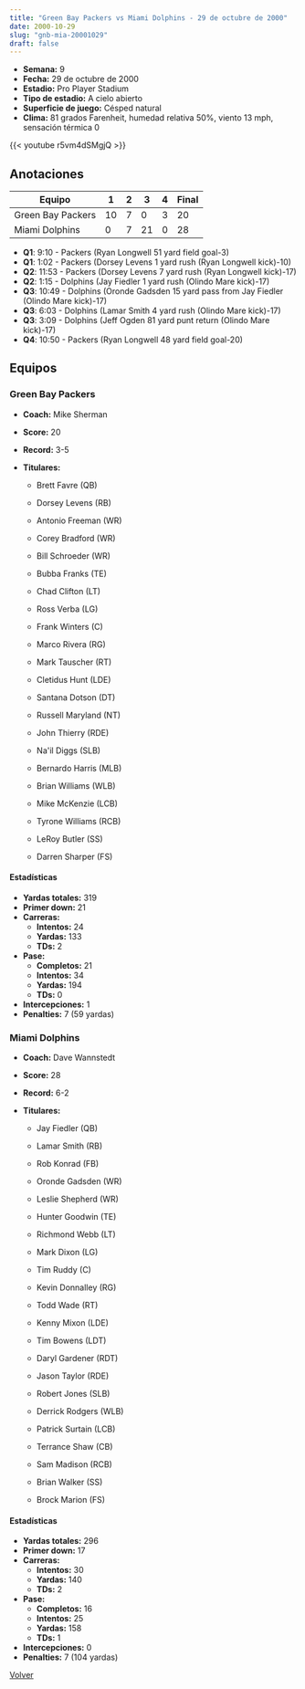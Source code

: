 ```yaml
---
title: "Green Bay Packers vs Miami Dolphins - 29 de octubre de 2000"
date: 2000-10-29
slug: "gnb-mia-20001029"
draft: false
---
```


- **Semana:** 9
- **Fecha:** 29 de octubre de 2000
- **Estadio:** Pro Player Stadium
- **Tipo de estadio:** A cielo abierto
- **Superficie de juego:** Césped natural
- **Clima:** 81 grados Farenheit, humedad relativa 50%, viento 13 mph, sensación térmica 0


{{< youtube r5vm4dSMgjQ >}}


## Anotaciones
| Equipo | 1 | 2 | 3 | 4 | Final |
|--------|---|---|---|---|-------|
| Green Bay Packers  | 10 | 7 | 0 | 3  | 20 |
| Miami Dolphins  | 0 | 7 | 21 | 0  | 28 |
- **Q1**: 9:10 - Packers (Ryan Longwell 51 yard field goal-3)
- **Q1**: 1:02 - Packers (Dorsey Levens 1 yard rush (Ryan Longwell kick)-10)
- **Q2**: 11:53 - Packers (Dorsey Levens 7 yard rush (Ryan Longwell kick)-17)
- **Q2**: 1:15 - Dolphins (Jay Fiedler 1 yard rush (Olindo Mare kick)-17)
- **Q3**: 10:49 - Dolphins (Oronde Gadsden 15 yard pass from Jay Fiedler (Olindo Mare kick)-17)
- **Q3**: 6:03 - Dolphins (Lamar Smith 4 yard rush (Olindo Mare kick)-17)
- **Q3**: 3:09 - Dolphins (Jeff Ogden 81 yard punt return (Olindo Mare kick)-17)
- **Q4**: 10:50 - Packers (Ryan Longwell 48 yard field goal-20)


## Equipos


### Green Bay Packers
* **Coach:** Mike Sherman
* **Score:** 20
* **Record:** 3-5
* **Titulares:** 

  * Brett Favre (QB) 

  * Dorsey Levens (RB) 

  * Antonio Freeman (WR) 

  * Corey Bradford (WR) 

  * Bill Schroeder (WR) 

  * Bubba Franks (TE) 

  * Chad Clifton (LT) 

  * Ross Verba (LG) 

  * Frank Winters (C) 

  * Marco Rivera (RG) 

  * Mark Tauscher (RT) 

  * Cletidus Hunt (LDE) 

  * Santana Dotson (DT) 

  * Russell Maryland (NT) 

  * John Thierry (RDE) 

  * Na'il Diggs (SLB) 

  * Bernardo Harris (MLB) 

  * Brian Williams (WLB) 

  * Mike McKenzie (LCB) 

  * Tyrone Williams (RCB) 

  * LeRoy Butler (SS) 

  * Darren Sharper (FS) 

#### Estadísticas
* **Yardas totales:** 319
* **Primer down:** 21
* **Carreras:**
  * **Intentos:** 24
  * **Yardas:** 133
  * **TDs:** 2
* **Pase:**
  * **Completos:** 21
  * **Intentos:** 34
  * **Yardas:** 194
  * **TDs:** 0
* **Intercepciones:** 1
* **Penalties:** 7 (59 yardas)

### Miami Dolphins
* **Coach:** Dave Wannstedt
* **Score:** 28
* **Record:** 6-2
* **Titulares:** 

  * Jay Fiedler (QB) 

  * Lamar Smith (RB) 

  * Rob Konrad (FB) 

  * Oronde Gadsden (WR) 

  * Leslie Shepherd (WR) 

  * Hunter Goodwin (TE) 

  * Richmond Webb (LT) 

  * Mark Dixon (LG) 

  * Tim Ruddy (C) 

  * Kevin Donnalley (RG) 

  * Todd Wade (RT) 

  * Kenny Mixon (LDE) 

  * Tim Bowens (LDT) 

  * Daryl Gardener (RDT) 

  * Jason Taylor (RDE) 

  * Robert Jones (SLB) 

  * Derrick Rodgers (WLB) 

  * Patrick Surtain (LCB) 

  * Terrance Shaw (CB) 

  * Sam Madison (RCB) 

  * Brian Walker (SS) 

  * Brock Marion (FS) 

#### Estadísticas
* **Yardas totales:** 296
* **Primer down:** 17
* **Carreras:**
  * **Intentos:** 30
  * **Yardas:** 140
  * **TDs:** 2
* **Pase:**
  * **Completos:** 16
  * **Intentos:** 25
  * **Yardas:** 158
  * **TDs:** 1
* **Intercepciones:** 0
* **Penalties:** 7 (104 yardas)


[Volver](/historia/2000)
